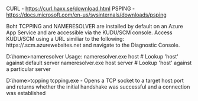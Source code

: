 CURL - https://curl.haxx.se/download.html
PSPING - https://docs.microsoft.com/en-us/sysinternals/downloads/psping

Boht TCPPING and NAMERESOLVER are installed by default on an Azure App Service and are accessible via the KUDU/SCM console.  Access KUDU/SCM using a URL similiar to the following: https://<yourAppServiceName>.scm.azurewebsites.net and navigate to the Diagnostic Console.

D:\home>nameresolver
Usage:
  nameresolver.exe host           # Lookup 'host' against default server
  nameresolver.exe host server    # Lookup 'host' against a particular server

D:\home>tcpping
tcpping.exe - Opens a TCP socket to a target host:port and returns whether the initial handshake was successful and a connection was established
